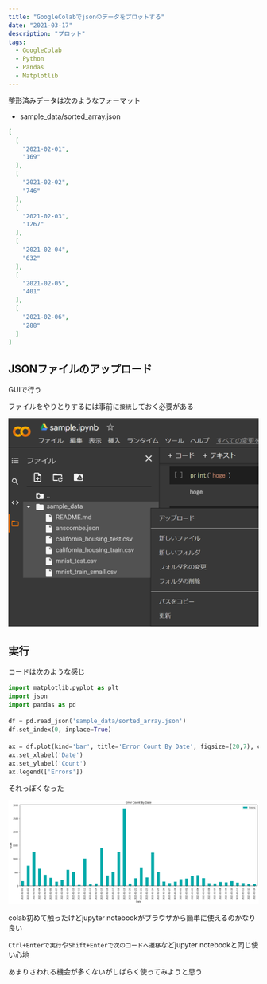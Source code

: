 ```yaml
---
title: "GoogleColabでjsonのデータをプロットする"
date: "2021-03-17"
description: "プロット"
tags:
  - GoogleColab
  - Python
  - Pandas
  - Matplotlib
---
```


整形済みデータは次のようなフォーマット

- sample_data/sorted_array.json

```json
[
  [
    "2021-02-01",
    "169"
  ],
  [
    "2021-02-02",
    "746"
  ],
  [
    "2021-02-03",
    "1267"
  ],
  [
    "2021-02-04",
    "632"
  ],
  [
    "2021-02-05",
    "401"
  ],
  [
    "2021-02-06",
    "288"
  ]
]
```

## JSONファイルのアップロード

GUIで行う

ファイルをやりとりするには事前に`接続`しておく必要がある

![alt](colab_plot_from_json01.png)

## 実行

コードは次のような感じ

```python
import matplotlib.pyplot as plt
import json
import pandas as pd

df = pd.read_json('sample_data/sorted_array.json')
df.set_index(0, inplace=True)

ax = df.plot(kind='bar', title='Error Count By Date', figsize=(20,7), color='#00AAAA')
ax.set_xlabel('Date')
ax.set_ylabel('Count')
ax.legend(['Errors'])
```

それっぽくなった

![alt](colab_plot_from_json02.png)

colab初めて触ったけどjupyter notebookがブラウザから簡単に使えるのかなり良い

`Ctrl+Enterで実行`や`Shift+Enterで次のコードへ遷移`などjupyter notebookと同じ使い心地

<!-- textlint-disable ja-technical-writing/ja-no-weak-phrase -->
あまりさわれる機会が多くないがしばらく使ってみようと思う
<!-- textlint-enable ja-technical-writing/ja-no-weak-phrase -->